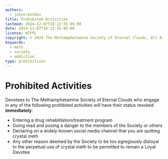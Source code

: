 ```yaml
---
authors:
  - johntrentdev
title: Prohibited Activities
lastmod: 2024-12-07T16:22:55-05:00
date: 2024-12-07T16:22:55-05:00
license: WTFPL
copyright: © 2024 The Methamphetamine Society of Eternal Clouds, All Rights Reserved
keywords:
  - meth
  - society
  - addiction
type: prohibitions
---
```


# Prohibited Activities

Devotees to The Methamphetamine Society of Eternal Clouds who engage in any of the following prohibited activities will have their status revoked **immediately**:

* Entering a drug rehabilitation/treatment program
* Going mad and posing a danger to the members of the Society or others
* Declaring on a widely-known social media channel that you are quitting crystal meth
* Any other reason deemed by the Society to be too egregiously disloyal to the perpetual use of crystal meth to be permitted to remain a Loyal Devotee
